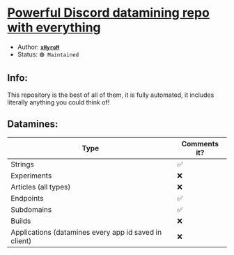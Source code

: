 # [Powerful Discord datamining repo with everything](https://github.com/xHyroM/discord-datamining) 

- Author: [**``xHyroM``**](https://github.com/xHyroM)
- Status: `🟢 Maintained`

## Info: 
This repository is the best of all of them, it is fully automated, it includes literally anything you could think of!

## Datamines:

| Type | Comments it? |
-------|---------------
Strings | ✅
Experiments | ❌
Articles (all types) | ❌
Endpoints | ✅
Subdomains | ✅
Builds | ❌
Applications (datamines every app id saved in client) | ❌